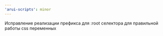 ```yaml
---
'arui-scripts': minor
---
```


Исправление реализации префикса для :root селектора для правильной работы css переменных
